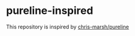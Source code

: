# pureline-inspired
This repository is inspired by [chris-marsh/pureline](https://github.com/chris-marsh/pureline.git)
